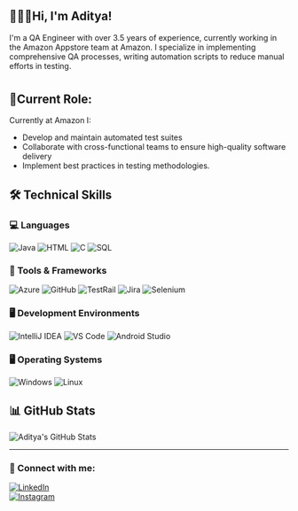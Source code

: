 
<!---
Capta1nF/Capta1nF is a ✨ special ✨ repository because its `README.md` (this file) appears on your GitHub profile.
You can click the Preview link to take a look at your changes.
--->
🙋🏻‍♂️**Hi, I'm Aditya!**
---------
I'm a QA Engineer with over 3.5 years of experience, currently working in the Amazon Appstore team at Amazon. I specialize in implementing comprehensive QA processes, writing automation scripts to reduce manual efforts in testing.
#
🔆**Current Role:**
----
Currently at Amazon I:
- Develop and maintain automated test suites
- Collaborate with cross-functional teams to ensure high-quality software delivery
- Implement best practices in testing methodologies.

## 🛠️ Technical Skills  

### 💻 Languages  
![Java](https://img.shields.io/badge/Java-%23ED8B00.svg?style=for-the-badge&logo=openjdk&logoColor=white)  ![HTML](https://img.shields.io/badge/HTML5-%23E34F26.svg?style=for-the-badge&logo=html5&logoColor=white)  ![C](https://img.shields.io/badge/C-%2300599C.svg?style=for-the-badge&logo=c&logoColor=white)  ![SQL](https://img.shields.io/badge/SQL-%230072C6.svg?style=for-the-badge&logo=sqlite&logoColor=white)  

### 🔧 Tools & Frameworks  
![Azure](https://img.shields.io/badge/Azure-%230078D7.svg?style=for-the-badge&logo=microsoftazure&logoColor=white)  ![GitHub](https://img.shields.io/badge/GitHub-%23181717.svg?style=for-the-badge&logo=github&logoColor=white)  ![TestRail](https://img.shields.io/badge/TestRail-%23FF9800.svg?style=for-the-badge&logo=test&logoColor=white)  ![Jira](https://img.shields.io/badge/Jira-%230052CC.svg?style=for-the-badge&logo=jira&logoColor=white)  ![Selenium](https://img.shields.io/badge/Selenium-%2343B02A.svg?style=for-the-badge&logo=selenium&logoColor=white)  

### 🖥️ Development Environments  
![IntelliJ IDEA](https://img.shields.io/badge/IntelliJ_IDEA-%23000000.svg?style=for-the-badge&logo=intellij-idea&logoColor=white)  ![VS Code](https://img.shields.io/badge/VS_Code-%23007ACC.svg?style=for-the-badge&logo=visualstudiocode&logoColor=white)  ![Android Studio](https://img.shields.io/badge/Android_Studio-%233DDC84.svg?style=for-the-badge&logo=androidstudio&logoColor=white)  

### 🖥️ Operating Systems  
![Windows](https://img.shields.io/badge/Windows-%230078D6.svg?style=for-the-badge&logo=windows&logoColor=white)  ![Linux](https://img.shields.io/badge/Linux-%23FCC624.svg?style=for-the-badge&logo=linux&logoColor=black)  

## 📊 GitHub Stats  
![Aditya's GitHub Stats](https://github-readme-stats.vercel.app/api?username=CaptainF&show_icons=true&theme=dark)  

---

### 🔗 Connect with me:  
[![LinkedIn](https://img.shields.io/badge/LinkedIn-%230077B5.svg?style=for-the-badge&logo=linkedin&logoColor=white)](https://www.linkedin.com/in/sharma--aditya/)  
[![Instagram](https://img.shields.io/badge/Instagram-%23E4405F.svg?style=for-the-badge&logo=instagram&logoColor=white)](https://instagram.com/sharma__aditya)

